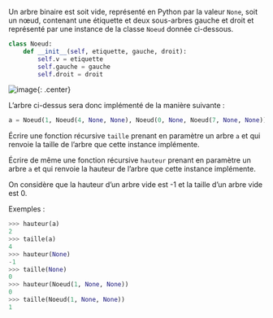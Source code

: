 Un arbre binaire est soit vide, représenté en Python par la valeur `None`, soit un nœud,
contenant une étiquette et deux sous-arbres gauche et droit et représenté par une instance
de la classe `Noeud` donnée ci-dessous.


```python
class Noeud:
    def __init__(self, etiquette, gauche, droit):
        self.v = etiquette
        self.gauche = gauche
        self.droit = droit
```

![image](data2023/29_arbre1.png){: .center}

L’arbre ci-dessus sera donc implémenté de la manière suivante :
```python
a = Noeud(1, Noeud(4, None, None), Noeud(0, None, Noeud(7, None, None)))
```

Écrire une fonction récursive `taille` prenant en paramètre un arbre `a` et qui renvoie la
taille de l’arbre que cette instance implémente.

Écrire de même une fonction récursive `hauteur` prenant en paramètre un arbre `a` et qui
renvoie la hauteur de l’arbre que cette instance implémente.

On considère que la hauteur d’un arbre vide est -1 et la taille d’un arbre vide est 0.



Exemples :

```python
>>> hauteur(a)
2
>>> taille(a)
4
>>> hauteur(None)
-1
>>> taille(None)
0
>>> hauteur(Noeud(1, None, None))
0
>>> taille(Noeud(1, None, None))
1
```